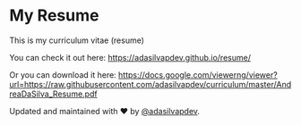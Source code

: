 # My Resume
This is my curriculum vitae (resume)

You can check it out here: https://adasilvapdev.github.io/resume/

Or you can download it here: https://docs.google.com/viewerng/viewer?url=https://raw.githubusercontent.com/adasilvapdev/curriculum/master/AndreaDaSilva_Resume.pdf



Updated and maintained with ❤️ by [@adasilvapdev](https://adasilvapdev.github.io/web/).
